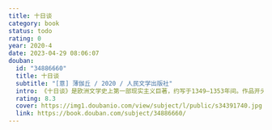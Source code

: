 ```yaml
---
title: 十日谈
category: book
status: todo
rating: 0
year: 2020-4
date: 2023-04-29 08:06:07
douban:
  id: "34886660"
  title: 十日谈
  subtitle: "[意] 薄伽丘 / 2020 / 人民文学出版社"
  intro: 《十日谈》是欧洲文学史上第一部现实主义巨著，约写于1349—1353年间。作品开头有个序曲，叙述了在佛罗伦萨瘟疫流行的背景下，十名青年男女在一所乡村别墅里避难时所发生的事情。十个青年每人每天讲一个故事，十天共讲了一百个故事，故名《十日谈》。每篇故事长短不一，内容包罗万象，而人文主义思想是贯穿全书的一条主线。
  rating: 8.3
  cover: https://img1.doubanio.com/view/subject/l/public/s34391740.jpg
  link: https://book.douban.com/subject/34886660/
---
```


